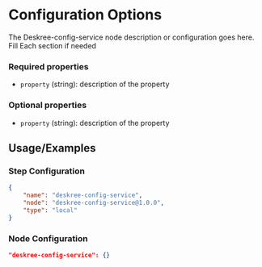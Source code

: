 # Configuration Options
The Deskree-config-service node description or configuration goes here.
Fill Each section if needed

### Required properties
- `property` (string): description of the property

### Optional properties
- `property` (string): description of the property

## Usage/Examples
### Step Configuration

```json
{
    "name": "deskree-config-service",
    "node": "deskree-config-service@1.0.0",
    "type": "local"
}
```

### Node Configuration


```json
"deskree-config-service": {}
```
